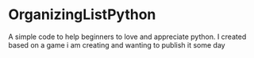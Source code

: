 # OrganizingListPython
 
A simple code to help beginners to love and appreciate python.
I created based on a game i am creating and wanting to publish it some day
